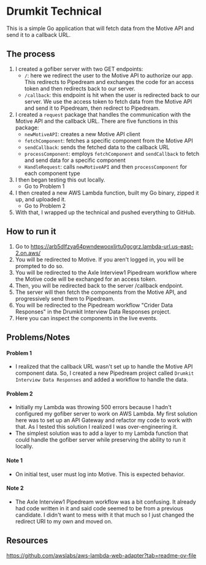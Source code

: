 # Drumkit Technical

This is a simple Go application that will fetch data from the Motive API and send it to a callback URL.

## The process

1. I created a gofiber server with two GET endpoints:
   - `/`: here we redirect the user to the Motive API to authorize our app. This redirects to Pipedream and exchanges the code for an access token and then redirects back to our server.
   - `/callback`: this endpoint is hit when the user is redirected back to our server. We use the access token to fetch data from the Motive API and send it to Pipedream, then redirect to Pipedream.
2. I created a `request` package that handles the communication with the Motive API and the callback URL. There are five functions in this package:
   - `newMotiveAPI`: creates a new Motive API client
   - `fetchComponent`: fetches a specific component from the Motive API
   - `sendCallback`: sends the fetched data to the callback URL
   - `processComponent`: employs `fetchComponent` and `sendCallback` to fetch and send data for a specific component
   - `HandleRequest`: calls `newMotiveAPI` and then `processComponent` for each component type
3. I then began testing this out locally.
   - Go to Problem 1
4. I then created a new AWS Lambda function, built my Go binary, zipped it up, and uploaded it.
   - Go to Problem 2
5. With that, I wrapped up the technical and pushed everything to GitHub.

## How to run it

1. Go to https://arb5dlfzya64pwndewooxljrtu0gcgrz.lambda-url.us-east-2.on.aws/
2. You will be redirected to Motive. If you aren't logged in, you will be prompted to do so.
3. You will be redirected to the Axle Interview1 Pipedream workflow where the Motive code will be exchanged for an access token.
4. Then, you will be redirected back to the server /callback endpoint.
5. The server will then fetch the components from the Motive API, and progressively send them to Pipedream.
6. You will be redirected to the Pipedream workflow "Crider Data Responses" in the Drumkit Interview Data Responses project.
7. Here you can inspect the components in the live events.

## Problems/Notes

#### Problem 1

- I realized that the callback URL wasn't set up to handle the Motive API component data. So, I created a new Pipedream project called `Drumkit Interview Data Responses` and added a workflow to handle the data.

#### Problem 2

- Initially my Lambda was throwing 500 errors because I hadn't configured my gofiber server to work on AWS Lambda. My first solution here was to set up an API Gateway and refactor my code to work with that. As I tested this solution I realized I was over-engineering it.
- The simplest solution was to add a layer to my Lambda function that could handle the gofiber server while preserving the ability to run it locally.

#### Note 1

- On initial test, user must log into Motive. This is expected behavior.

#### Note 2

- The Axle Interview1 Pipedream workflow was a bit confusing. It already had code written in it and said code seemed to be from a previous candidate. I didn't want to mess with it that much so I just changed the redirect URI to my own and moved on.

## Resources

https://github.com/awslabs/aws-lambda-web-adapter?tab=readme-ov-file
